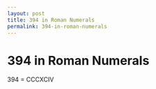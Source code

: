 ```yaml
---
layout: post
title: 394 in Roman Numerals
permalink: 394-in-roman-numerals
---
```


# 394 in Roman Numerals

394 = CCCXCIV
